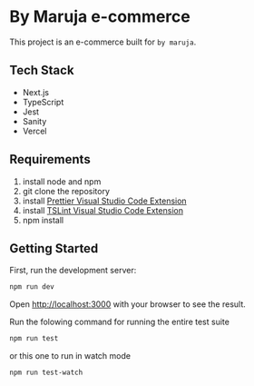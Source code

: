 # By Maruja e-commerce

This project is an e-commerce built for `by maruja`.

## Tech Stack

- Next.js
- TypeScript
- Jest
- Sanity
- Vercel

## Requirements

1. install node and npm
2. git clone the repository
3. install [Prettier Visual Studio Code Extension](https://prettier.io/)
4. install [TSLint Visual Studio Code Extension](https://marketplace.visualstudio.com/items?itemName=ms-vscode.vscode-typescript-tslint-plugin)
5. npm install

## Getting Started

First, run the development server:

```bash
npm run dev
```

Open [http://localhost:3000](http://localhost:3000) with your browser to see the result.

Run the folowing command for running the entire test suite

```bash
npm run test
```

or this one to run in watch mode

```bash
npm run test-watch
```
